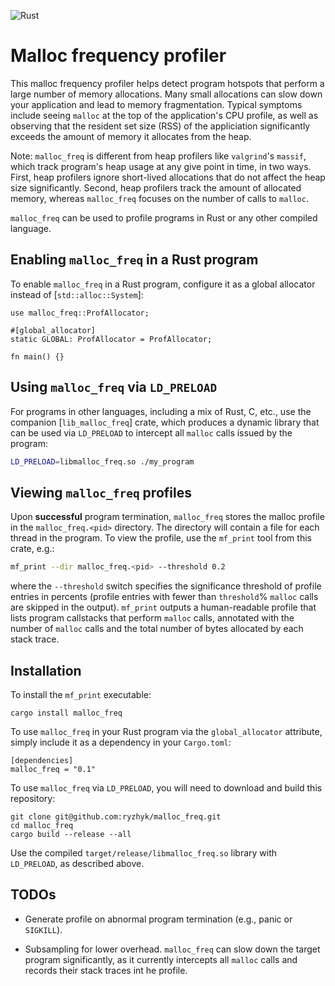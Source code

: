 ![Rust](https://github.com/ryzhyk/malloc_freq/workflows/Rust/badge.svg)

# Malloc frequency profiler

This malloc frequency profiler helps detect program hotspots that perform a large number of
memory allocations.  Many small allocations can slow down your application
and lead to memory fragmentation.  Typical symptoms include seeing `malloc` at the top of the
application's CPU profile, as well as observing that the resident set size (RSS) of the
appliciation significantly exceeds the amount of memory it allocates from the heap.

Note: `malloc_freq` is different from heap profilers like `valgrind`'s `massif`, which track
program's heap usage at any give point in time, in two ways.  First, heap profilers ignore
short-lived allocations that do not affect the heap size significantly.  Second, heap profilers
track the amount of allocated memory, whereas `malloc_freq` focuses on the number of calls
to `malloc`.

`malloc_freq` can be used to profile programs in Rust or any other compiled language.

## Enabling `malloc_freq` in a Rust program

To enable `malloc_freq` in a Rust program, configure it as a global allocator instead of
[`std::alloc::System`]:

```
use malloc_freq::ProfAllocator;

#[global_allocator]
static GLOBAL: ProfAllocator = ProfAllocator;

fn main() {}
```

## Using `malloc_freq` via `LD_PRELOAD`

For programs in other languages, including a mix of Rust, C, etc., use the companion
[`lib_malloc_freq`] crate, which produces a dynamic library that can be used via `LD_PRELOAD`
to intercept all `malloc` calls issued by the program:

```bash
LD_PRELOAD=libmalloc_freq.so ./my_program
```

## Viewing `malloc_freq` profiles

Upon **successful** program termination, `malloc_freq` stores the malloc profile in
the `malloc_freq.<pid>` directory.  The directory will contain a file for each thread in the
program.  To view the profile, use the `mf_print` tool from this crate, e.g.:

```bash
mf_print --dir malloc_freq.<pid> --threshold 0.2
```

where the `--threshold` switch specifies the significance threshold of profile entries in
percents (profile entries with fewer than `threshold`% `malloc` calls are skipped in the output).
`mf_print` outputs a human-readable profile that lists program callstacks that perform `malloc`
calls, annotated with the number of `malloc` calls and the total number of bytes allocated by each
stack trace.

## Installation

To install the `mf_print` executable:

```
cargo install malloc_freq
```

To use `malloc_freq` in your Rust program via the `global_allocator` attribute,
simply include it as a dependency in your `Cargo.toml`:

```
[dependencies]
malloc_freq = "0.1"
```

To use `malloc_freq` via `LD_PRELOAD`, you will need to download and build this
repository:

```
git clone git@github.com:ryzhyk/malloc_freq.git
cd malloc_freq
cargo build --release --all
```

Use the compiled `target/release/libmalloc_freq.so` library with `LD_PRELOAD`,
as described above.

## TODOs

- Generate profile on abnormal program termination (e.g., panic or `SIGKILL`).

- Subsampling for lower overhead.  `malloc_freq` can slow down the target
  program significantly, as it currently intercepts all `malloc` calls and
  records their stack traces int he profile.
